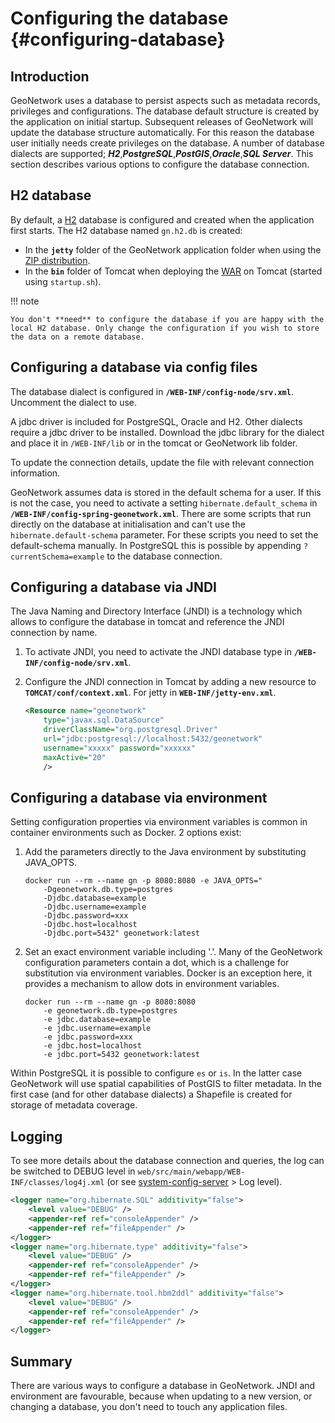 # Configuring the database {#configuring-database}

## Introduction

GeoNetwork uses a database to persist aspects such as metadata records, privileges and configurations. The database default structure is created by the application on initial startup. Subsequent releases of GeoNetwork will update the database structure automatically. For this reason the database user initially needs create privileges on the database. A number of database dialects are supported; ***H2***,***PostgreSQL***,***PostGIS***,***Oracle***,***SQL Server***. This section describes various options to configure the database connection.

## H2 database

By default, a [H2](http://www.h2database.com/html/main.html) database is configured and created when the application first starts. The H2 database named `gn.h2.db` is created:

-   In the **`jetty`** folder of the GeoNetwork application folder when using the [ZIP distribution](installing-from-zip.md).
-   In the **`bin`** folder of Tomcat when deploying the [WAR](installing-from-war-file.md) on Tomcat (started using `startup.sh`).

!!! note

    You don't **need** to configure the database if you are happy with the local H2 database. Only change the configuration if you wish to store the data on a remote database.


## Configuring a database via config files

The database dialect is configured in **`/WEB-INF/config-node/srv.xml`**. Uncomment the dialect to use.

A jdbc driver is included for PostgreSQL, Oracle and H2. Other dialects require a jdbc driver to be installed. Download the jdbc library for the dialect and place it in `/WEB-INF/lib` or in the tomcat or GeoNetwork lib folder.

To update the connection details, update the file with relevant connection information.

GeoNetwork assumes data is stored in the default schema for a user. If this is not the case, you need to activate a setting `hibernate.default_schema` in **`/WEB-INF/config-spring-geonetwork.xml`**. There are some scripts that run directly on the database at initialisation and can't use the `hibernate.default-schema` parameter. For these scripts you need to set the default-schema manually. In PostgreSQL this is possible by appending `?currentSchema=example` to the database connection.

## Configuring a database via JNDI

The Java Naming and Directory Interface (JNDI) is a technology which allows to configure the database in tomcat and reference the JNDI connection by name.

1.  To activate JNDI, you need to activate the JNDI database type in **`/WEB-INF/config-node/srv.xml`**.

2.  Configure the JNDI connection in Tomcat by adding a new resource to **`TOMCAT/conf/context.xml`**. For jetty in **`WEB-INF/jetty-env.xml`**.

    ``` xml
    <Resource name="geonetwork"
        type="javax.sql.DataSource"
        driverClassName="org.postgresql.Driver"
        url="jdbc:postgresql://localhost:5432/geonetwork"
        username="xxxxx" password="xxxxxx"
        maxActive="20"
        />
    ```

## Configuring a database via environment

Setting configuration properties via environment variables is common in container environments such as Docker. 2 options exist:

1.  Add the parameters directly to the Java environment by substituting JAVA_OPTS.

    ``` text
    docker run --rm --name gn -p 8080:8080 -e JAVA_OPTS=" 
        -Dgeonetwork.db.type=postgres 
        -Djdbc.database=example 
        -Djdbc.username=example
        -Djdbc.password=xxx
        -Djdbc.host=localhost
        -Djdbc.port=5432" geonetwork:latest
    ```

2.  Set an exact environment variable including '.'. Many of the GeoNetwork configuration parameters contain a dot, which is a challenge for substitution via environment variables. Docker is an exception here, it provides a mechanism to allow dots in environment variables.

    ``` text
    docker run --rm --name gn -p 8080:8080
        -e geonetwork.db.type=postgres 
        -e jdbc.database=example 
        -e jdbc.username=example
        -e jdbc.password=xxx
        -e jdbc.host=localhost
        -e jdbc.port=5432 geonetwork:latest
    ```

Within PostgreSQL it is possible to configure `es` or `is`. In the latter case GeoNetwork will use spatial capabilities of PostGIS to filter metadata. In the first case (and for other database dialects) a Shapefile is created for storage of metadata coverage.

## Logging

To see more details about the database connection and queries, the log can be switched to DEBUG level in `web/src/main/webapp/WEB-INF/classes/log4j.xml` (or see [system-config-server](system-config-server.md) > Log level).

``` xml
<logger name="org.hibernate.SQL" additivity="false">
    <level value="DEBUG" />
    <appender-ref ref="consoleAppender" />
    <appender-ref ref="fileAppender" />
</logger>
<logger name="org.hibernate.type" additivity="false">
    <level value="DEBUG" />
    <appender-ref ref="consoleAppender" />
    <appender-ref ref="fileAppender" />
</logger>
<logger name="org.hibernate.tool.hbm2ddl" additivity="false">
    <level value="DEBUG" />
    <appender-ref ref="consoleAppender" />
    <appender-ref ref="fileAppender" />
</logger>
```

## Summary

There are various ways to configure a database in GeoNetwork. JNDI and environment are favourable, because when updating to a new version, or changing a database, you don't need to touch any application files.
